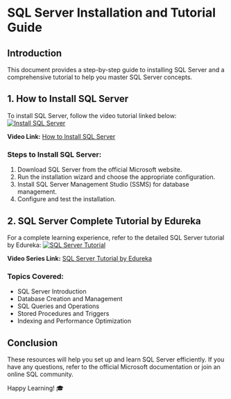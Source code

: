 # SQL Server Installation and Tutorial Guide

## Introduction
This document provides a step-by-step guide to installing SQL Server and a comprehensive tutorial to help you master SQL Server concepts.

## 1. How to Install SQL Server
To install SQL Server, follow the video tutorial linked below:
[![Install SQL Server](https://img.youtube.com/vi/P6y0R3XzWlc/0.jpg)](https://www.youtube.com/watch?v=P6y0R3XzWlc)

**Video Link:** [How to Install SQL Server](https://www.youtube.com/watch?v=P6y0R3XzWlc&pp=ygUZaG93IHRvIGluc3RhbGwgc3FsIHNlcnZlcnIHCQlPCQGHKiGM7w%3D%3D)

### Steps to Install SQL Server:
1. Download SQL Server from the official Microsoft website.
2. Run the installation wizard and choose the appropriate configuration.
3. Install SQL Server Management Studio (SSMS) for database management.
4. Configure and test the installation.

## 2. SQL Server Complete Tutorial by Edureka
For a complete learning experience, refer to the detailed SQL Server tutorial by Edureka:
[![SQL Server Tutorial](https://img.youtube.com/vi/q_JsgpiuY98/0.jpg)](https://www.youtube.com/watch?v=q_JsgpiuY98)

**Video Series Link:** [SQL Server Tutorial by Edureka](https://www.youtube.com/watch?v=q_JsgpiuY98&list=PL9ooVrP1hQOG6DQnOD6ujdCEchaqADfCU)

### Topics Covered:
- SQL Server Introduction
- Database Creation and Management
- SQL Queries and Operations
- Stored Procedures and Triggers
- Indexing and Performance Optimization

## Conclusion
These resources will help you set up and learn SQL Server efficiently. If you have any questions, refer to the official Microsoft documentation or join an online SQL community.

Happy Learning! 🎓


